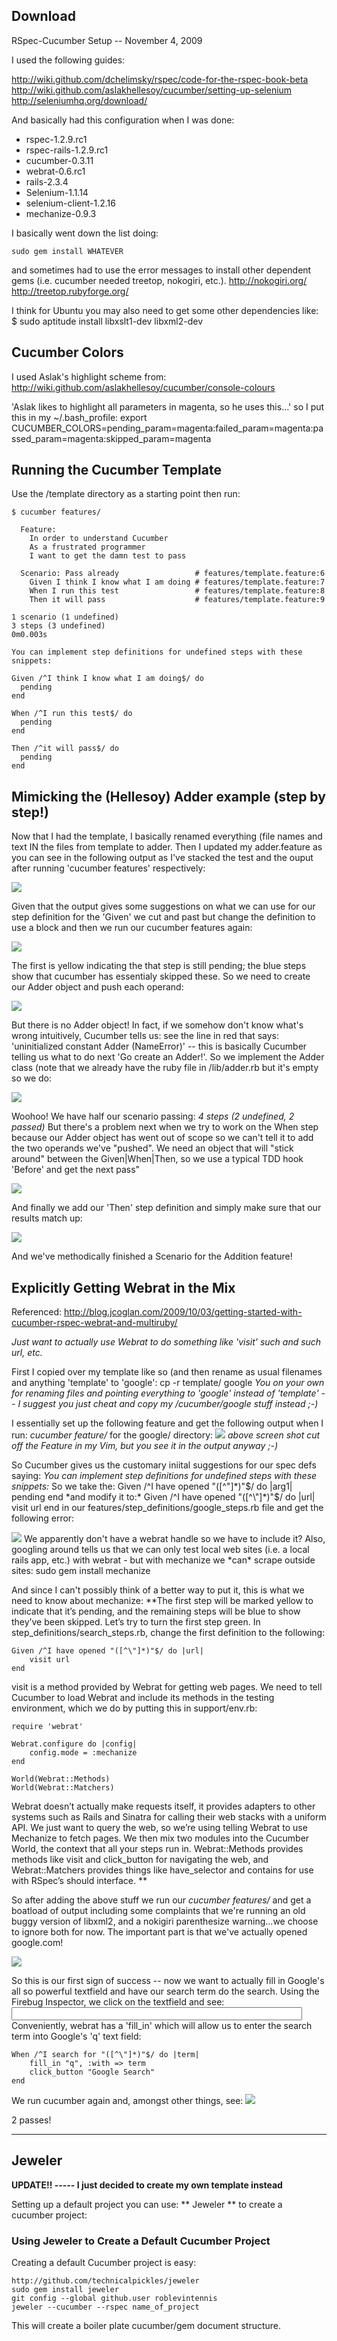 Download
--------

RSpec-Cucumber Setup -- November 4, 2009

I used the following guides:

<http://wiki.github.com/dchelimsky/rspec/code-for-the-rspec-book-beta><br />
<http://wiki.github.com/aslakhellesoy/cucumber/setting-up-selenium><br />
<http://seleniumhq.org/download/><br />

And basically had this configuration when I was done:
*   rspec-1.2.9.rc1
*   rspec-rails-1.2.9.rc1
*   cucumber-0.3.11
*   webrat-0.6.rc1
*   rails-2.3.4
*   Selenium-1.1.14
*   selenium-client-1.2.16
*   mechanize-0.9.3

I basically went down the list doing:

    sudo gem install WHATEVER

and sometimes had to use the error messages to install other dependent gems (i.e. cucumber needed treetop, nokogiri, etc.).
<http://nokogiri.org/>
<http://treetop.rubyforge.org/>
 
I think for Ubuntu you may also need to get some other dependencies like:
    $ sudo aptitude install libxslt1-dev libxml2-dev

Cucumber Colors 
---------------
I used Aslak's highlight scheme from:
<http://wiki.github.com/aslakhellesoy/cucumber/console-colours><br />

'Aslak likes to highlight all parameters in magenta, so he uses this...' so I put this in my ~/.bash_profile:
    export CUCUMBER_COLORS=pending_param=magenta:failed_param=magenta:passed_param=magenta:skipped_param=magenta


Running the Cucumber Template
------------
Use the /template directory as a starting point then run:
    
    $ cucumber features/

      Feature:
        In order to understand Cucumber
        As a frustrated programmer
        I want to get the damn test to pass

      Scenario: Pass already                 # features/template.feature:6
        Given I think I know what I am doing # features/template.feature:7
        When I run this test                 # features/template.feature:8
        Then it will pass                    # features/template.feature:9

    1 scenario (1 undefined)
    3 steps (3 undefined)
    0m0.003s

    You can implement step definitions for undefined steps with these snippets:

    Given /^I think I know what I am doing$/ do
      pending
    end

    When /^I run this test$/ do
      pending
    end

    Then /^it will pass$/ do
      pending
    end
    

Mimicking the (Hellesoy) Adder example (step by step!)
------------
Now that I had the template, I basically renamed everything (file names and text IN the files from template to adder. Then I updated my adder.feature as you can see in the following output as I've stacked the test and the ouput after running 'cucumber features' respectively:

<img src="/roblevintennis/my-configs/raw/master/cucumber/adder_1_no_pass.png" />
 
Given that the output gives some suggestions on what we can use for our step definition for the 'Given' we cut and past but change the definition to use a block and then we run our cucumber features again:

<img src="/roblevintennis/my-configs/raw/master/cucumber/adder_2_first_step_def.png" />

The first is yellow indicating the that step is still pending; the blue steps show that cucumber has essentialy skipped these. So we need to create our Adder object and push each operand:

<img src="/roblevintennis/my-configs/raw/master/cucumber/adder_3_no_Adder.png" />

But there is no Adder object! In fact, if we somehow don't know what's wrong intuitively, Cucumber tells us: see the line in red that says: 'uninitialized constant Adder (NameError)' -- this is basically Cucumber telling us what to do next 'Go create an Adder!'. So we implement the Adder class (note that we already have the ruby file in /lib/adder.rb but it's empty so we do:

<img src="/roblevintennis/my-configs/raw/master/cucumber/adder_4_2_passing.png" />

Woohoo! We have half our scenario passing: _4 steps (2 undefined, 2 passed)_ But there's a problem next when we try to work on the When step because our Adder object has went out of scope so we can't tell it to add the two operands we've "pushed". We need an object that will "stick around" between the Given|When|Then, so we use a typical TDD hook 'Before' and get the next pass"

<img src="/roblevintennis/my-configs/raw/master/cucumber/adder_5_before_hook.png" />

And finally we add our 'Then' step definition and simply make sure that our results match up:

<img src="/roblevintennis/my-configs/raw/master/cucumber/adder_6_pass.png" />

And we've methodically finished a Scenario for the Addition feature!


Explicitly Getting Webrat in the Mix
------------------------------------
Referenced: <http://blog.jcoglan.com/2009/10/03/getting-started-with-cucumber-rspec-webrat-and-multiruby/>

_Just want to actually use Webrat to do something like 'visit' such and such url, etc._

First I copied over my template like so (and then rename as usual filenames and anything 'template' to 'google':
cp -r template/ google
*You on your own for renaming files and pointing everything to 'google' instead of 'template' -- I suggest you just cheat and copy my /cucumber/google stuff instead ;-)*

I essentially set up the following feature and get the following output when I run: *cucumber feature/* for the google/ directory:
<img src="/roblevintennis/my-configs/raw/master/cucumber/google_webrat_1.png" />
*above screen shot cut off the Feature in my Vim, but you see it in the output anyway ;-)*

So Cucumber gives us the customary iniital suggestions for our spec defs saying: *You can implement step definitions for undefined steps with these snippets:*
So we take the:
    Given /^I have opened "([^\"]*)"$/ do |arg1|
        pending
    end
*and modify it to:*
    Given /^I have opened "([^\"]*)"$/ do |url|
        visit url
    end
in our features/step_definitions/google_steps.rb file and get the following error:

<img src="/roblevintennis/my-configs/raw/master/cucumber/google_webrat_error_2.png" />
We apparently don't have a webrat handle so we have to include it? Also, googling around tells us that we can only test local web sites (i.e. a local rails app, etc.) with webrat - but with mechanize we *can* scrape outside sites:
    sudo gem install mechanize

And since I can't possibly think of a better way to put it, this is what we need to know about mechanize:
**The first step will be marked yellow to indicate that it’s pending, and the remaining steps will be blue to show they’ve been skipped. Let’s try to turn the first step green. In step_definitions/search_steps.rb, change the first definition to the following:

    Given /^I have opened "([^\"]*)"$/ do |url|
        visit url
    end

visit is a method provided by Webrat for getting web pages. We need to tell Cucumber to load Webrat and include its methods in the testing environment, which we do by putting this in support/env.rb:

    require 'webrat'

    Webrat.configure do |config|
        config.mode = :mechanize
    end

    World(Webrat::Methods)
    World(Webrat::Matchers)

Webrat doesn’t actually make requests itself, it provides adapters to other systems such as Rails and Sinatra for calling their web stacks with a uniform API. We just want to query the web, so we’re using telling Webrat to use Mechanize to fetch pages. We then mix two modules into the Cucumber World, the context that all your steps run in. Webrat::Methods provides methods like visit and click_button for navigating the web, and Webrat::Matchers provides things like have_selector and contains for use with RSpec’s should interface.
**

So after adding the above stuff we run our *cucumber features/* and get a boatload of output including some complaints that we're running an old buggy version of libxml2, and a nokigiri parenthesize warning...we choose to ignore both for now. The important part is that we've actually opened google.com!

<img src="/roblevintennis/my-configs/raw/master/cucumber/google_webrat_mechanize_google_opened_3.png" />

So this is our first sign of success -- now we want to actually fill in Google's all so powerful textfield and have our search term do the search. Using the Firebug Inspector, we click on the textfield and see:
<input value="" title="Google Search" class="lst" size="55" name="**q**" maxlength="2048" autocomplete="off"/>
Conveniently, webrat has a 'fill_in' which will allow us to enter the search term into Google's 'q' text field:

    When /^I search for "([^\"]*)"$/ do |term|
        fill_in "q", :with => term
        click_button "Google Search"
    end

We run cucumber again and, amongst other things, see:
<img src="/roblevintennis/my-configs/raw/master/cucumber/google_webrat_mechanize_google_search_4.png" />

2 passes!


------------
Jeweler
------------

__UPDATE!! ----- I just decided to create my own template instead__

Setting up a default project you can use: ** Jeweler ** to create a cucumber project:

### Using Jeweler to Create a Default Cucumber Project ###

Creating a default Cucumber project is easy:

    http://github.com/technicalpickles/jeweler
    sudo gem install jeweler
    git config --global github.user roblevintennis
    jeweler --cucumber --rspec name_of_project

This will create a boiler plate cucumber/gem document structure.

